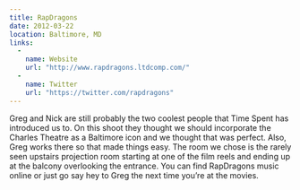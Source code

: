```yaml
---
title: RapDragons
date: 2012-03-22
location: Baltimore, MD
links:
  -
    name: Website
    url: "http://www.rapdragons.ltdcomp.com/"
  -
    name: Twitter
    url: "https://twitter.com/rapdragons"
---
```


Greg and Nick are still probably the two coolest people that Time Spent has introduced us to. On this shoot they thought we should incorporate the Charles Theatre as a Baltimore icon and we thought that was perfect. Also, Greg works there so that made things easy. The room we chose is the rarely seen upstairs projection room starting at one of the film reels and ending up at the balcony overlooking the entrance. You can find RapDragons music online or just go say hey to Greg the next time you’re at the movies.
